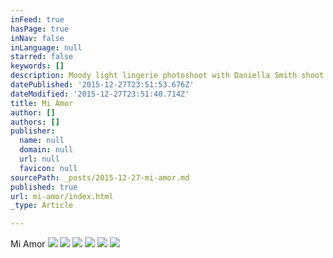 ```yaml
---
inFeed: true
hasPage: true
inNav: false
inLanguage: null
starred: false
keywords: []
description: Moody light lingerie photoshoot with Daniella Smith shoot by James Arthur about SV Ellamore
datePublished: '2015-12-27T23:51:53.676Z'
dateModified: '2015-12-27T23:51:40.714Z'
title: Mi Amor
author: []
authors: []
publisher:
  name: null
  domain: null
  url: null
  favicon: null
sourcePath: _posts/2015-12-27-mi-amor.md
published: true
url: mi-amor/index.html
_type: Article

---
```

Mi Amor
![](https://imgflo.herokuapp.com/graph/vahj1ThiexotieMo/b9b982b139957f5900a3fb4e8498579f/passthrough.jpg?height=600&input=https%3A%2F%2Fthe-grid-user-content.s3-us-west-2.amazonaws.com%2F08ce0ee7-0bfa-4c4a-a5d3-fe6ef65dddb2.jpg)
![](https://the-grid-user-content.s3-us-west-2.amazonaws.com/d05c1fe4-a45e-4fc0-83a3-0cec45b09b6f.jpg)
![](https://imgflo.herokuapp.com/graph/vahj1ThiexotieMo/c129622ab4ce980c6ca0b8624e6b483e/passthrough.jpg?height=600&input=https%3A%2F%2Fthe-grid-user-content.s3-us-west-2.amazonaws.com%2F3e95cb69-187a-46fe-acf4-81679568de20.jpg)
![](https://the-grid-user-content.s3-us-west-2.amazonaws.com/0057c93c-974b-470a-bd5e-308fe1926de5.jpg)
![](https://imgflo.herokuapp.com/graph/vahj1ThiexotieMo/8720f4a5b1d0c588de1f26c0e539d7e4/passthrough.jpg?height=600&input=https%3A%2F%2Fthe-grid-user-content.s3-us-west-2.amazonaws.com%2Fd05c1fe4-a45e-4fc0-83a3-0cec45b09b6f.jpg)
![](https://the-grid-user-content.s3-us-west-2.amazonaws.com/3e95cb69-187a-46fe-acf4-81679568de20.jpg)